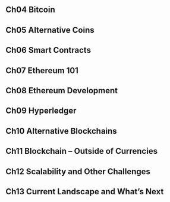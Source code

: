 
## Ch04 Bitcoin

## Ch05 Alternative Coins

## Ch06 Smart Contracts

## Ch07 Ethereum 101

## Ch08 Ethereum Development

## Ch09 Hyperledger

## Ch10 Alternative Blockchains

## Ch11 Blockchain – Outside of Currencies

## Ch12 Scalability and Other Challenges

## Ch13 Current Landscape and What’s Next
